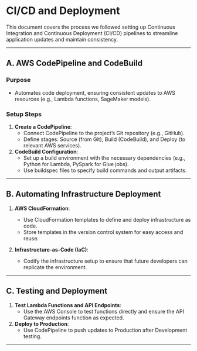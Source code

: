 # CI/CD and Deployment

This document covers the process we followed setting up Continuous Integration and Continuous Deployment (CI/CD) pipelines to streamline application updates and maintain consistency.

---

## A. AWS CodePipeline and CodeBuild

### Purpose

- Automates code deployment, ensuring consistent updates to AWS resources (e.g., Lambda functions, SageMaker models).

### Setup Steps

1. **Create a CodePipeline**:
   - Connect CodePipeline to the project’s Git repository (e.g., GitHub).
   - Define stages: Source (from Git), Build (CodeBuild), and Deploy (to relevant AWS services).
2. **CodeBuild Configuration**:
   - Set up a build environment with the necessary dependencies (e.g., Python for Lambda, PySpark for Glue jobs).
   - Use buildspec files to specify build commands and output artifacts.

---

## B. Automating Infrastructure Deployment

1. **AWS CloudFormation**:
   - Use CloudFormation templates to define and deploy infrastructure as code.
   - Store templates in the version control system for easy access and reuse.

2. **Infrastructure-as-Code (IaC)**:
   - Codify the infrastructure setup to ensure that future developers can replicate the environment.

---

## C. Testing and Deployment

1. **Test Lambda Functions and API Endpoints**:
   - Use the AWS Console to test functions directly and ensure the API Gateway endpoints function as expected.
2. **Deploy to Production**:
   - Use CodePipeline to push updates to Production after Development testing.

---
